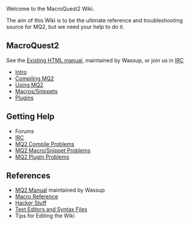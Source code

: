 Welcome to the MacroQuest2 Wiki.

The aim of this Wiki is to be the ultimate reference and troubleshooting source for MQ2, but we need your help to do
it.

## MacroQuest2

See the [Existing HTML manual](https://macroquest2.com/includes/wassup/manual.php), maintained by
Wassup, or join us in [IRC](documentation/macroquest2-irc.md)

-   [Intro](documentation/macroquest2-intro.md)
-   [Compiling MQ2](documentation/macroquest2-compiling.md)
-   [Using MQ2](documentation/macroquest2-using.md)
-   [Macros/Snippets](documentation/macroquest2-macros.md)
-   [Plugins](documentation/macroquest2-plugins.md)

## Getting Help

-   Forums
-   [IRC](documentation/macroquest2-irc.md)
-   [MQ2 Compile Problems](documentation/help-compiling.md)
-   [MQ2 Macro/Snippet Problems](documentation/help-macros.md)
-   [MQ2 Plugin Problems](documentation/help-plugins.md)

## References

-   [MQ2 Manual](https://macroquest2.com/includes/wassup/manual.php) maintained by Wassup
-   [Macro Reference](documentation/macro-reference.md)
-   [Hacker Stuff](general-information/hacker-stuff.md)
-   [Text Editors and Syntax Files](other-applications/text-editors.md)
-   Tips for Editing the Wiki
